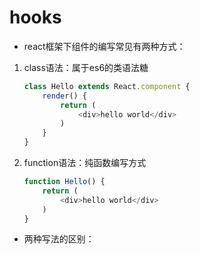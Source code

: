 # hooks

- react框架下组件的编写常见有两种方式：

1. class语法：属于es6的类语法糖

    ```js
    class Hello extends React.component {
        render() {
            return (
                <div>hello world</div>
            )
        }
    }
    ```

2. function语法：纯函数编写方式

    ```js
    function Hello() {
        return (
            <div>hello world</div>
        )
    }
    ```

- 两种写法的区别：

